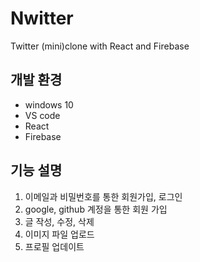 # Nwitter

Twitter (mini)clone with React and Firebase

## 개발 환경

- windows 10
- VS code
- React
- Firebase

## 기능 설명

1. 이메일과 비밀번호를 통한 회원가입, 로그인
2. google, github 계정을 통한 회원 가입
3. 글 작성, 수정, 삭제
4. 이미지 파일 업로드
5. 프로필 업데이트